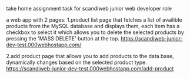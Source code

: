 take home assignment task for scandiweb junior web developer role

a web app with 2 pages:
  1.product list page that fetches a list of availible products from the MySQL database and displays them, each item has a checkbox to select it which allows you to delete the selected products by pressing the 'MASS DELETE' button at the top.
  https://scandiweb-junior-dev-test.000webhostapp.com/

  2.add product page that allows you to add products to the data base, dynamically changes based on the selected product type.
  https://scandiweb-junior-dev-test.000webhostapp.com/add-product